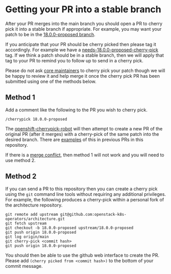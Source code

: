 # Getting your PR into a stable branch

After your PR merges into the main branch you should open a PR to
cherry pick it into a stable branch if appropriate. For example,
you may want your patch to be in the
[18.0.0-proposed branch](https://github.com/openstack-k8s-operators/architecture/tree/18.0.0-proposed).

If you anticipate that your PR should be cherry picked then please tag
it accordingly. For example we have a
[needs-18.0.0-proposed-cherry-pick](https://github.com/openstack-k8s-operators/architecture/issues?q=label%3Aneeds-18.0.0-proposed-cherry-pick+)
tag. If we think a patch should be in a stable branch, then we will
apply that tag to your PR to remind you to follow up to send in a
cherry pick.

Please do not ask [core maintainers](../../OWNERS) to cherry pick your
patch though we will be happy to review it and help merge it once the
cherry pick PR has been submitted using one of the methods below.

## Method 1

Add a comment like the following to the PR you wish to cherry pick.
```
/cherrypick 18.0.0-proposed
```
The [openshift-cherrypick-robot](https://github.com/openshift-cherrypick-robot)
will then attempt to create a new PR of the original PR (after it
merges) with a cherry-pick of the same patch into the desired branch.
There are
[examples](https://github.com/openstack-k8s-operators/architecture/pull/395#issuecomment-2352668300)
of this in previous PRs in this repository.

If there is a [merge conflict](https://docs.github.com/en/pull-requests/collaborating-with-pull-requests/addressing-merge-conflicts/resolving-a-merge-conflict-using-the-command-line),
then method 1 will not work and you will need to use method 2.

## Method 2

If you can send a PR to this repository then you can create a cherry
pick using the `git` command line tools without requiring any
additional privileges. For example, the following produces a
cherry-pick within a personal fork of the architecture repository.
```
git remote add upstream git@github.com:openstack-k8s-operators/architecture.git 
git fetch upstream
git checkout -b 18.0.0-proposed upstream/18.0.0-proposed
git push origin 18.0.0-proposed
git log origin/main
git cherry-pick <commit hash>
git push origin 18.0.0-proposed
```
You should then be able to use the github web interface to create the
PR. Please add `(cherry picked from <commit hash>)` to the bottom of
your commit message.
